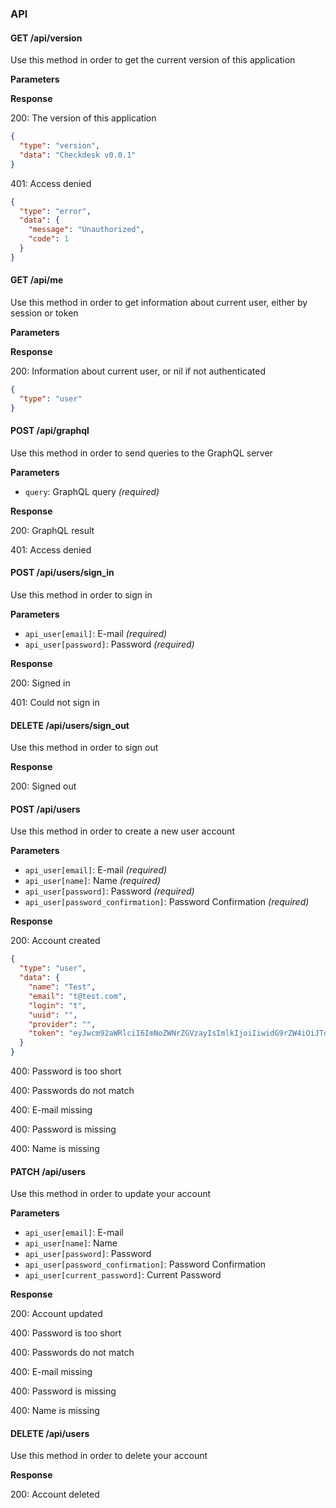 ### API

#### GET /api/version

Use this method in order to get the current version of this application

**Parameters**


**Response**

200: The version of this application
```json
{
  "type": "version",
  "data": "Checkdesk v0.0.1"
}
```

401: Access denied
```json
{
  "type": "error",
  "data": {
    "message": "Unauthorized",
    "code": 1
  }
}
```


#### GET /api/me

Use this method in order to get information about current user, either by session or token

**Parameters**


**Response**

200: Information about current user, or nil if not authenticated
```json
{
  "type": "user"
}
```


#### POST /api/graphql

Use this method in order to send queries to the GraphQL server

**Parameters**

* `query`: GraphQL query _(required)_

**Response**

200: GraphQL result

401: Access denied

#### POST /api/users/sign_in

Use this method in order to sign in

**Parameters**

* `api_user[email]`: E-mail _(required)_
* `api_user[password]`: Password _(required)_

**Response**

200: Signed in

401: Could not sign in

#### DELETE /api/users/sign_out

Use this method in order to sign out

**Response**

200: Signed out

#### POST /api/users

Use this method in order to create a new user account

**Parameters**

* `api_user[email]`: E-mail _(required)_
* `api_user[name]`: Name _(required)_
* `api_user[password]`: Password _(required)_
* `api_user[password_confirmation]`: Password Confirmation _(required)_

**Response**

200: Account created
```json
{
  "type": "user",
  "data": {
    "name": "Test",
    "email": "t@test.com",
    "login": "t",
    "uuid": "",
    "provider": "",
    "token": "eyJwcm92aWRlciI6ImNoZWNrZGVzayIsImlkIjoiIiwidG9rZW4iOiJTdUJF++nUzE5TSIsInNlY3JldCI6IlRHZHd4RUR6In0=++n"
  }
}
```

400: Password is too short

400: Passwords do not match

400: E-mail missing

400: Password is missing

400: Name is missing

#### PATCH /api/users

Use this method in order to update your account

**Parameters**

* `api_user[email]`: E-mail
* `api_user[name]`: Name
* `api_user[password]`: Password
* `api_user[password_confirmation]`: Password Confirmation
* `api_user[current_password]`: Current Password

**Response**

200: Account updated

400: Password is too short

400: Passwords do not match

400: E-mail missing

400: Password is missing

400: Name is missing

#### DELETE /api/users

Use this method in order to delete your account

**Response**

200: Account deleted
